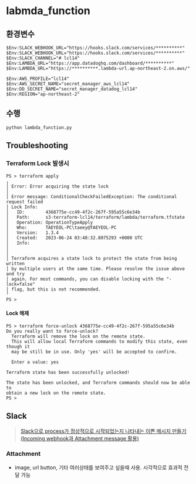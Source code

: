 # labmda_function

## 환경변수
```
$Env:SLACK_WEBHOOK_URL="https://hooks.slack.com/services/**********"
$Env:SLACK_WEBHOOK_URL="https://hooks.slack.com/services/**********"
$Env:SLACK_CHANNEL="# lcl14"
$Env:LAMBDA_URL="https://app.datadoghq.com/dashboard/**********"
$Env:LAMBDA_URL="https://**********.lambda-url.ap-northeast-2.on.aws/"
```

```
$Env:AWS_PROFILE="lcl14"
$Env:AWS_SECRET_NAME="secret_manager_aws_lcl14"
$Env:DD_SECRET_NAME="secret_manager_datadog_lcl14"
$Env:REGION="ap-northeast-2"                     
```

## 수행
```
python lambda_function.py
```

## Troubleshooting
### Terraform Lock 발생시
```
PS > terraform apply
╷
│ Error: Error acquiring the state lock
│
│ Error message: ConditionalCheckFailedException: The conditional request failed
│ Lock Info:
│   ID:        4368775e-cc49-4f2c-267f-595a55c6e34b
│   Path:      s3-terraform-lcl14/terraform/lambda/terraform.tfstate
│   Operation: OperationTypeApply
│   Who:       TAEYEOL-PC\taeey@TAEYEOL-PC
│   Version:   1.3.4
│   Created:   2023-06-24 03:48:32.8075293 +0000 UTC
│   Info:
│
│
│ Terraform acquires a state lock to protect the state from being written
│ by multiple users at the same time. Please resolve the issue above and try
│ again. For most commands, you can disable locking with the "-lock=false"
│ flag, but this is not recommended.
╵
PS > 
```

#### Lock 해제
```
PS > terraform force-unlock 4368775e-cc49-4f2c-267f-595a55c6e34b
Do you really want to force-unlock?
  Terraform will remove the lock on the remote state.
  This will allow local Terraform commands to modify this state, even though it
  may be still be in use. Only 'yes' will be accepted to confirm.

  Enter a value: yes

Terraform state has been successfully unlocked!

The state has been unlocked, and Terraform commands should now be able to
obtain a new lock on the remote state.
PS > 
```

## Slack
> [Slack으로 process가 정상적으로 시작되었는지 나타내는 이쁜 메시지 만들기(Incoming webhook과 Attachment message 활용)](https://blog.voidmainvoid.net/221)  

### Attachment
- image, url button, 기타 여러상태를 보여주고 싶을때 사용. 시각적으로 효과적 전달 가능  
